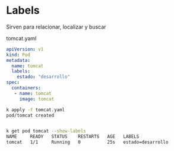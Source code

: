  # Labels

Sirven para relacionar, localizar y buscar 

tomcat.yaml
```yaml
apiVersion: v1
kind: Pod
metadata:
  name: tomcat
  labels:
    estado: "desarrollo"
spec:
  containers:
   - name: tomcat
     image: tomcat

```


```sh
k apply -f tomcat.yaml 
pod/tomcat created


k get pod tomcat --show-labels
NAME     READY   STATUS    RESTARTS   AGE   LABELS
tomcat   1/1     Running   0          25s   estado=desarrollo
```






### 
```sh

```